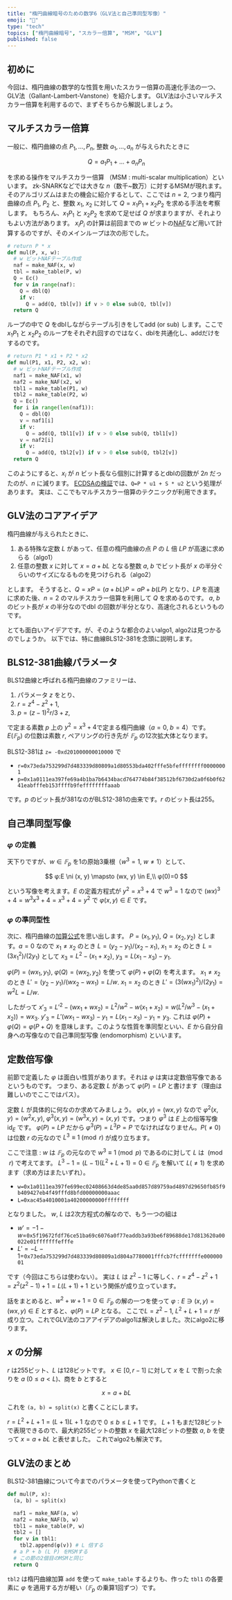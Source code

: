 ```yaml
---
title: "楕円曲線暗号のための数学6（GLV法と自己準同型写像）"
emoji: "🧮"
type: "tech"
topics: ["楕円曲線暗号", "スカラー倍算", "MSM", "GLV"]
published: false
---
```

## 初めに
今回は、楕円曲線の数学的な性質を用いたスカラー倍算の高速化手法の一つ、GLV法（Gallant-Lambert-Vanstone）を紹介します。
GLV法は小さいマルチスカラー倍算を利用するので、まずそちらから解説しましょう。

## マルチスカラー倍算
一般に、楕円曲線の点 $P_1, \dots, P_n$, 整数 $a_1, \dots, a_n$ が与えられたときに

$$
Q=a_1 P_1 + \dots + a_n P_n
$$

を求める操作をマルチスカラー倍算 （MSM : multi-scalar multiplication）といいます。
zk-SNARKなどでは大きな $n$（数千~数万）に対するMSMが現れます。そのアルゴリズムはまたの機会に紹介するとして、ここでは $n=2$, つまり楕円曲線の点 $P_1$, $P_2$ と、整数 $x_1$, $x_2$ に対して $Q=x_1 P_1 + x_2 P_2$ を求める手法を考察します。
もちろん、$x_1 P_1$ と $x_2 P_2$ を求めて足せば $Q$ が求まりますが、それよりもよい方法があります。
$x_i P_i$ の計算は前回までの $w$ ビットの[NAF](https://zenn.dev/herumi/articles/ecc-mul-win-naf)など用いて計算するのですが、そのメインループは次の形でした。

```python
# return P * x
def mul(P, x, w):
  # w ビットNAFテーブル作成
  naf = make_NAF(x, w)
  tbl = make_table(P, w)
  Q = Ec()
  for v in range(naf):
    Q = dbl(Q)
    if v:
      Q = add(Q, tbl[v]) if v > 0 else sub(Q, tbl[v])
  return Q
```

ループの中で $Q$ をdblしながらテーブル引きをしてadd (or sub) します。ここで $x_1 P_1$ と $x_2 P_2$ のループをそれぞれ回すのではなく、dblを共通化し、addだけをするのです。

```python
# return P1 * x1 + P2 * x2
def mul(P1, x1, P2, x2, w):
  # w ビットNAFテーブル作成
  naf1 = make_NAF(x1, w)
  naf2 = make_NAF(x2, w)
  tbl1 = make_table(P1, w)
  tbl2 = make_table(P2, w)
  Q = Ec()
  for i in range(len(naf1)):
    Q = dbl(Q)
    v = naf1[i]
    if v:
      Q = add(Q, tbl1[v]) if v > 0 else sub(Q, tbl1[v])
    v = naf2[i]
    if v:
      Q = add(Q, tbl2[v]) if v > 0 else sub(Q, tbl2[v])
  return Q
```

このようにすると、$x_i$ が $n$ ビット長なら個別に計算するとdblの回数が $2n$ だったのが、$n$ に減ります。
[ECDSAの検証](https://zenn.dev/herumi/articles/sd202203-ecc-2#ecdsa%E3%81%AE%E6%A4%9C%E8%A8%BC)では、`Q=P * u1 + S * u2` という処理があります。
実は、ここでもマルチスカラー倍算のテクニックが利用できます。

## GLV法のコアアイデア
楕円曲線が与えられたときに、
1. ある特殊な定数 $L$ があって、任意の楕円曲線の点 $P$ の $L$ 倍 $L P$ が高速に求めらる（algo1）
2. 任意の整数 $x$ に対して $x = a + b L$ となる整数 $a$, $b$ でビット長が $x$ の半分ぐらいのサイズになるものを見つけられる（algo2）

とします。
そうすると、$Q=x P = (a+b L)P = aP + b (L P)$ となり、$L P$ を高速に求めた後、$n=2$ のマルチスカラー倍算を利用して $Q$ を求めるのです。
$a$, $b$ のビット長が $x$ の半分なのでdbl の回数が半分となり、高速化されるというものです。

とても面白いアイデアです。が、そのような都合のよいalgo1, algo2は見つかるのでしょうか。
以下では、特に曲線BLS12-381を念頭に説明します。

## BLS12-381曲線パラメータ
BLS12曲線と呼ばれる楕円曲線のファミリーは、
1. パラメータ $z$ をとり、
2. $r=z^4-z^2+1$,
3. $p=(z-1)^2 r / 3 + z$,

で定まる素数 $p$ 上の $y^2=x^3+4$で定まる楕円曲線（$a=0$, $b=4$）です。
$E(𝔽_p)$ の位数は素数 $r$, ペアリングの行き先が $𝔽_p$ の12次拡大体となります。

BLS12-381は `z= -0xd201000000010000` で
- `r=0x73eda753299d7d483339d80809a1d80553bda402fffe5bfeffffffff00000001`
- `p=0x1a0111ea397fe69a4b1ba7b6434bacd764774b84f38512bf6730d2a0f6b0f6241eabfffeb153ffffb9feffffffffaaab`

です。$p$ のビット長が381なのがBLS12-381の由来です。$r$ のビット長は255。

## 自己準同型写像
### $φ$ の定義
天下りですが、$w \in 𝔽_p$ を1の原始3乗根（$w^3=1$, $w \neq 1$）として、

$$
φ:E \ni (x, y) \mapsto (wx, y) \in E,\\
φ(0)=0
$$

という写像を考えます。$E$ の定義方程式が $y^2=x^3+4$ で $w^3=1$ なので $(wx)^3+4=w^3 x^3 + 4 = x^3+4=y^2$ で $φ(x,y) \in E$ です。

### $φ$ の準同型性
次に、楕円曲線の[加算公式](https://zenn.dev/herumi/articles/projective-coordinate#%E6%A5%95%E5%86%86%E6%9B%B2%E7%B7%9A%E3%81%AE%E5%AE%9A%E7%BE%A9)を思い出します。
$P=(x_1,y_1)$, $Q=(x_2,y_2)$ とします。$a=0$ なので
$x_1 \neq x_2$ のとき $L=(y_2-y_1)/(x_2-x_1)$,  $x_1 = x_2$ のとき $L=(3x_1^2)/(2 y_1)$ として
$x_3 = L^2-(x_1+x_2)$, $y_3=L(x_1-x_3)-y_1$.

$φ(P)=(w x_1, y_1)$, $φ(Q)=(w x_2,y_2)$ を使って $φ(P)+φ(Q)$ を考えます。
$x_1 \neq x_2$ のとき $L'=(y_2-y_1)/(w x_2-w x_1)=L/w$.
$x_1 = x_2$ のとき $L'=(3 (w x_1)^2)/(2 y_1) = w^2 L = L/w$.

したがって $x'_3=L'^2-(w x_1 + w x_2)=L^2/w^2- w(x_1 + x_2) = w (L^2/w^3 - (x_1+x_2)) = w x_3$.
$y'_3=L'(w x_1 - w x_3) - y_1=L(x_1-x_3)-y_1=y_3$.
これは $φ(P)+φ(Q)=φ(P+Q)$ を意味します。このような性質を準同型といい、$E$ から自分自身への写像なので自己準同型写像 (endomorphism) といいます。

## 定数倍写像
前節で定義した $φ$ は面白い性質があります。それは $φ$ は実は定数倍写像であるというものです。
つまり、ある定数 $L$ があって $φ(P) = L P$ と書けます（理由は難しいのでここではパス）。

定数 $L$ が具体的に何なのか求めてみましょう。
$φ(x,y)=(w x,y)$ なので $φ^2(x,y) = (w^2 x, y)$, $φ^3(x,y)=(w^3 x, y)=(x,y)$ です。つまり $φ^3$ は $E$ 上の恒等写像 $\text{id}_E$ です。
$φ(P)=L P$ だから $φ^3(P) = L^3 P = P$ でなければなりません。$P(\neq 0)$ は位数 $r$ の元なので $L^3 \equiv 1 \pmod{r}$ が成り立ちます。

ここで注意 : $w$ は $𝔽_p$ の元なので $w^3 \equiv 1 \pmod{p}$ であるのに対して $L$ は $\pmod{r}$ で考えてます。
$L^3-1=(L-1)(L^2+L+1)=0 \in 𝔽_p$ を解いて $L(\neq 1)$ を求めます（求め方はまたいずれ）。

- `w=0x1a0111ea397fe699ec02408663d4de85aa0d857d89759ad4897d29650fb85f9b409427eb4f49fffd8bfd00000000aaac`
- `L=0xac45a4010001a40200000000ffffffff`

となりました。
$w$, $L$ は2次方程式の解なので、もう一つの組は

- $w'=-1-w$=`0x5f19672fdf76ce51ba69c6076a0f77eaddb3a93be6f89688de17d813620a00022e01fffffffefffe`
- $L'=-L-1$=`0x73eda753299d7d483339d80809a1d804a7780001fffcb7fcfffffffe00000001`

です（今回はこちらは使わない）。
実は $L$ は $z^2-1$ に等しく、$r=z^4-z^2+1 = z^2(z^2-1)+1=L(L+1)+1$ という関係が成り立っています。

話をまとめると、$w^2+w+1=0 \in 𝔽_p$ の解の一つを使って $φ : E \ni (x, y)=(wx, y) \in E$ とすると、$φ(P) = L P$ となる。
ここで$L=z^2-1$, $L^2+L+1=r$ が成り立つ。これでGLV法のコアアイデアのalgo1は解決しました。次にalgo2に移ります。

## $x$ の分解
$r$ は255ビット、$L$ は128ビットです。
$x \in [0, r-1]$ に対して $x$ を $L$ で割った余りを $a$ ($0 \le a < L$)、商を $b$ とすると

$$
x = a + b L
$$

これを `(a, b) = split(x)` と書くことにします。

$r = L^2+L+1=(L+1)L+1$ なので $0 \le b \le L+1$ です。
$L+1$ もまだ128ビットで表現できるので、最大約255ビットの整数 $x$ を最大128ビットの整数 $a$, $b$ を使って $x=a + b L$ と表せました。
これでalgo2も解決です。

## GLV法のまとめ
BLS12-381曲線について今までのパラメータを使ってPythonで書くと

```python
def mul(P, x):
  (a, b) = split(x)

  naf1 = make_NAF(a, w)
  naf2 = make_NAF(b, w)
  tbl1 = make_table(P, w)
  tbl2 = []
  for v in tbl1:
    tbl2.append(φ(v)) # L 倍する
  # a P + b (L P) をMSMする
  # この節の2個目のMSMと同じ
  return Q
```

`tbl2` は楕円曲線加算 `add` を使って `make_table` するよりも、作った `tbl1` の各要素に $φ$ を適用する方が軽い（$𝔽_p$ の乗算1回ずつ）です。
